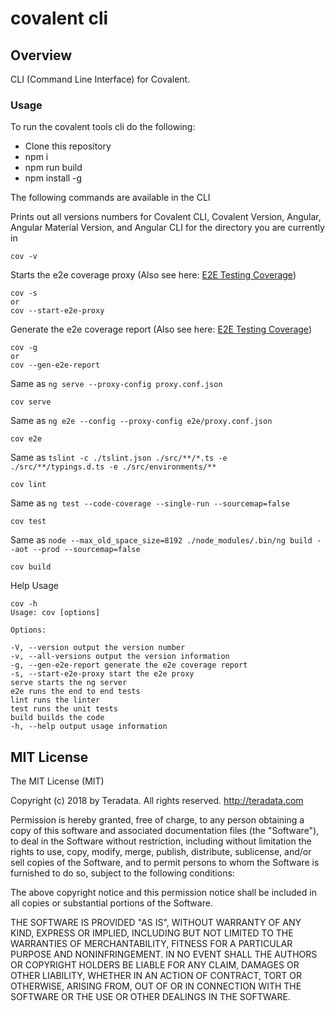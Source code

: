 # covalent cli

## Overview

CLI (Command Line Interface) for Covalent.


### Usage

To run the covalent tools cli do the following:

* Clone this repository
* npm i
* npm run build
* npm install -g

The following commands are available in the CLI

Prints out all versions numbers for Covalent CLI, Covalent Version, Angular, Angular Material Version, and Angular CLI for the directory you are currently in
```
cov -v
```

Starts the e2e coverage proxy (Also see here: [E2E Testing Coverage](../covalent-e2e-coverage))
```
cov -s
or
cov --start-e2e-proxy
```

Generate the e2e coverage report (Also see here: [E2E Testing Coverage](../covalent-e2e-coverage))
```
cov -g
or
cov --gen-e2e-report
```
Same as `ng serve --proxy-config proxy.conf.json`
```
cov serve
```

Same as `ng e2e --config --proxy-config e2e/proxy.conf.json`
```
cov e2e
```

Same as `tslint -c ./tslint.json ./src/**/*.ts -e ./src/**/typings.d.ts -e ./src/environments/**`
```
cov lint
```

Same as `ng test --code-coverage --single-run --sourcemap=false`
```
cov test
```

Same as `node --max_old_space_size=8192 ./node_modules/.bin/ng build --aot --prod --sourcemap=false`

```
cov build
```

Help Usage
```
cov -h
Usage: cov [options]

Options:

-V, --version output the version number
-v, --all-versions output the version information
-g, --gen-e2e-report generate the e2e coverage report
-s, --start-e2e-proxy start the e2e proxy
serve starts the ng server
e2e runs the end to end tests
lint runs the linter
test runs the unit tests
build builds the code
-h, --help output usage information
```

## MIT License

The MIT License (MIT)

Copyright (c) 2018 by Teradata. All rights reserved. http://teradata.com

Permission is hereby granted, free of charge, to any person obtaining a copy
of this software and associated documentation files (the "Software"), to deal
in the Software without restriction, including without limitation the rights
to use, copy, modify, merge, publish, distribute, sublicense, and/or sell
copies of the Software, and to permit persons to whom the Software is
furnished to do so, subject to the following conditions:

The above copyright notice and this permission notice shall be included in
all copies or substantial portions of the Software.

THE SOFTWARE IS PROVIDED "AS IS", WITHOUT WARRANTY OF ANY KIND, EXPRESS OR
IMPLIED, INCLUDING BUT NOT LIMITED TO THE WARRANTIES OF MERCHANTABILITY,
FITNESS FOR A PARTICULAR PURPOSE AND NONINFRINGEMENT. IN NO EVENT SHALL THE
AUTHORS OR COPYRIGHT HOLDERS BE LIABLE FOR ANY CLAIM, DAMAGES OR OTHER
LIABILITY, WHETHER IN AN ACTION OF CONTRACT, TORT OR OTHERWISE, ARISING FROM,
OUT OF OR IN CONNECTION WITH THE SOFTWARE OR THE USE OR OTHER DEALINGS IN
THE SOFTWARE.



